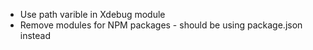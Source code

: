 * Use path varible in Xdebug module
* Remove modules for NPM packages - should be using package.json instead
